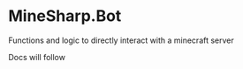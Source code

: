 ﻿# MineSharp.Bot
 Functions and logic to directly interact with a minecraft server

Docs will follow